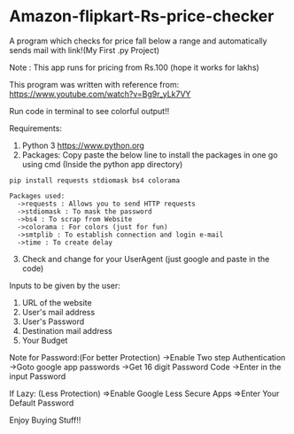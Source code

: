 # Amazon-flipkart-Rs-price-checker
A program which checks for price fall below a range and automatically sends mail with link!(My First .py Project)

Note : This app runs for pricing from Rs.100 (hope it works for lakhs)

This program was written with reference from:
  https://www.youtube.com/watch?v=Bg9r_yLk7VY

Run code in terminal to see colorful output!!

Requirements:
  1. Python 3  https://www.python.org
  2. Packages: Copy paste the below line to install the packages in one go using cmd (Inside the python app directory)
  
    pip install requests stdiomask bs4 colorama
    
    Packages used:
      ->requests : Allows you to send HTTP requests
      ->stdiomask : To mask the password
      ->bs4 : To scrap from Website
      ->colorama : For colors (just for fun)
      ->smtplib : To establish connection and login e-mail
      ->time : To create delay
  3. Check and change for your UserAgent (just google and paste in the code)
  
  
Inputs to be given by the user:
 1. URL of the website
 2. User's mail address
 3. User's Password
 4. Destination mail address
 5. Your Budget
  
Note for Password:(For better Protection)
  ->Enable Two step Authentication
  ->Goto google app passwords
  ->Get 16 digit Password Code
  ->Enter in the input Password
  
If Lazy: (Less Protection)
	=>Enable Google Less Secure Apps
	=>Enter Your Default Password
  
  Enjoy Buying Stuff!!
